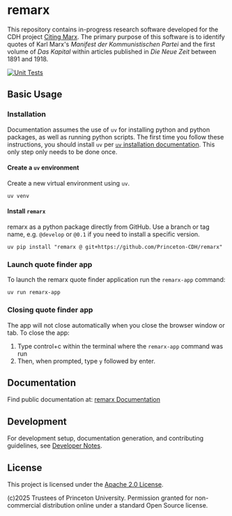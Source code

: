 <!-- --8<-- [start:overview] -->

# remarx

This repository contains in-progress research software developed for the CDH project
[Citing Marx](https://cdh.princeton.edu/projects/citing-marx/).
The primary purpose of this software is to identify quotes of Karl Marx's _Manifest
der Kommunistischen Partei_ and the first volume of _Das Kapital_ within articles
published in _Die Neue Zeit_ between 1891 and 1918.

[![Unit Tests](https://github.com/Princeton-CDH/remarx/actions/workflows/unit_tests.yml/badge.svg)](https://github.com/Princeton-CDH/remarx/actions/workflows/unit_tests.yml)

## Basic Usage

### Installation

Documentation assumes the use of `uv` for installing python and python packages, as
well as running python scripts. The first time you follow these instructions, you
should install `uv` per
[`uv` installation documentation](https://docs.astral.sh/uv/getting-started/installation/).
This only step only needs to be done once.

#### Create a `uv` environment

Create a new virtual environment using `uv`.

```
uv venv
```

#### Install `remarx`

remarx as a python package directly from GitHub. Use a branch or tag name, e.g.
`@develop` or `@0.1` if you need to install a specific version.

```
uv pip install "remarx @ git+https://github.com/Princeton-CDH/remarx"
```

### Launch quote finder app

To launch the remarx quote finder application run the `remarx-app` command:

```
uv run remarx-app
```

### Closing quote finder app

The app will not close automatically when you close the browser window or tab.
To close the app:

1. Type control+c within the terminal where the `remarx-app` command was run
1. Then, when prompted, type `y` followed by enter.

## Documentation

Find public documentation at: [remarx Documentation](https://princeton-cdh.github.io/remarx/)

<!-- --8<-- [end:overview] -->

## Development

For development setup, documentation generation, and contributing guidelines, see [Developer Notes](DEVELOPERNOTES.md).

## License

This project is licensed under the [Apache 2.0 License](LICENSE).

(c)2025 Trustees of Princeton University. Permission granted for non-commercial
distribution online under a standard Open Source license.
